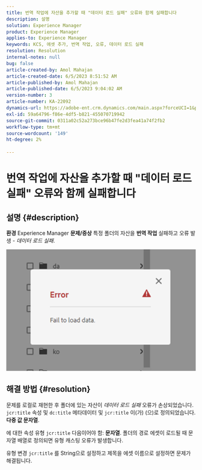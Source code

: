 ```yaml
---
title: 번역 작업에 자산을 추가할 때 "데이터 로드 실패" 오류와 함께 실패합니다
description: 설명
solution: Experience Manager
product: Experience Manager
applies-to: Experience Manager
keywords: KCS, 에셋 추가, 번역 작업, 오류, 데이터 로드 실패
resolution: Resolution
internal-notes: null
bug: false
article-created-by: Amol Mahajan
article-created-date: 6/5/2023 8:51:52 AM
article-published-by: Amol Mahajan
article-published-date: 6/5/2023 9:04:02 AM
version-number: 3
article-number: KA-22092
dynamics-url: https://adobe-ent.crm.dynamics.com/main.aspx?forceUCI=1&pagetype=entityrecord&etn=knowledgearticle&id=aa66af33-7e03-ee11-8f6e-6045bd006268
exl-id: 59a64796-f86e-4df5-b821-455070719942
source-git-commit: 0311a02c52a273bce96b47fe2d3fea41a74f2fb2
workflow-type: tm+mt
source-wordcount: '149'
ht-degree: 2%

---
```


# 번역 작업에 자산을 추가할 때 &quot;데이터 로드 실패&quot; 오류와 함께 실패합니다

## 설명 {#description}

<b>환경</b>
Experience Manager
<b>문제/증상</b>
특정 폴더의 자산을 <b>번역 작업</b> 실패하고 오류 발생 - *데이터 로드 실패*.

![](assets/___ab66af33-7e03-ee11-8f6e-6045bd006268___.png)


## 해결 방법 {#resolution}


문제를 로컬로 재현한 후 폴더에 있는 자산이 *데이터 로드 실패* 오류가 손상되었습니다. `jcr:title` 속성 및 `dc:title` 메타데이터 및 `jcr:title` 이(가) (으)로 정의되었습니다. <b>다중 값 문자열</b>.

에 대한 속성 유형 `jcr:title` 다음이어야 함: <b>문자열</b>. 폴더의 경로 에셋이 로드될 때 문자열 배열로 정의되면 유형 캐스팅 오류가 발생합니다.

유형 변경 `jcr:title` 를 String으로 설정하고 제목을 에셋 이름으로 설정하면 문제가 해결됩니다.
